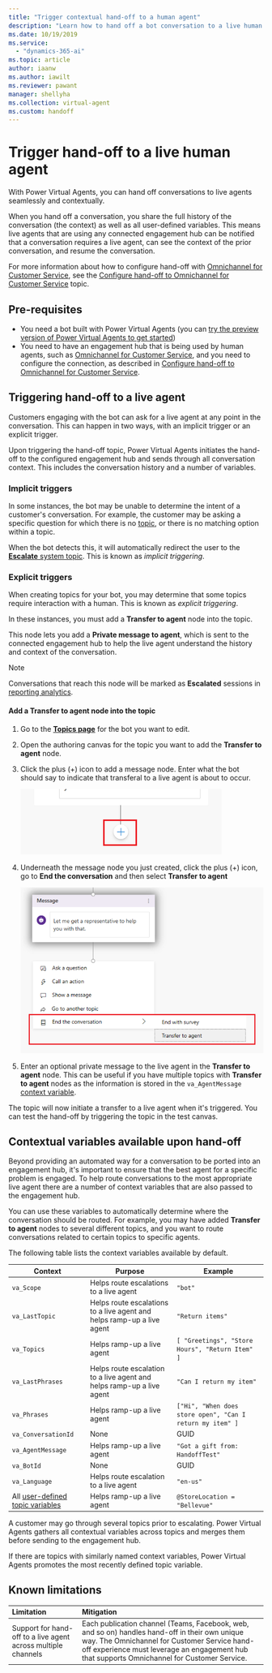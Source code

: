 ```yaml
---
title: "Trigger contextual hand-off to a human agent"
description: "Learn how to hand off a bot conversation to a live human agent, complete with context and conversation history."
ms.date: 10/19/2019
ms.service:
  - "dynamics-365-ai"
ms.topic: article
author: iaanw  
ms.author: iawilt
ms.reviewer: pawant
manager: shellyha
ms.collection: virtual-agent
ms.custom: handoff
---
```


# Trigger hand-off to a live human agent
With Power Virtual Agents, you can hand off conversations to live agents seamlessly and contextually.

When you hand off a conversation, you share the full history of the conversation (the context) as well as all user-defined variables. This means live agents that are using any connected engagement hub can be notified that a conversation requires a live agent, can see the context of the prior conversation, and resume the conversation.

For more information about how to configure hand-off with [Omnichannel for Customer Service](https://docs.microsoft.com/dynamics365/omnichannel/omnichannel-customer-service-guide), see the [Configure hand-off to Omnichannel for Customer Service](configuration-hand-off-omnichannel.md) topic.


## Pre-requisites

- You need a bot built with Power Virtual Agents (you can [try the preview version of Power Virtual Agents to get started](https://aka.ms/TryPVA))
- You need to have an engagement hub that is being used by human agents, such as [Omnichannel for Customer Service](https://docs.microsoft.com/dynamics365/omnichannel/introduction-omnichannel), and you need to configure the connection, as described in [Configure hand-off to Omnichannel for Customer Service](configuration-hand-off-omnichannel.md).

## Triggering hand-off to a live agent
Customers engaging with the bot can ask for a live agent at any point in the conversation. This can happen in two ways, with an implicit trigger or an explicit trigger.

Upon triggering the hand-off topic, Power Virtual Agents initiates the hand-off to the configured engagement hub and sends through all conversation context. This includes the conversation history and a number of variables.

### Implicit triggers
In some instances, the bot may be unable to determine the intent of a customer's conversation. For example, the customer may be asking a specific question for which there is no [topic](getting-started-create-topics.md), or there is no matching option within a topic. 

When the bot detects this, it will automatically redirect the user to the [**Escalate** system topic](how-to-templates.md). This is known as *implicit triggering*.

### Explicit triggers
When creating topics for your bot, you may determine that some topics require interaction with a human. This is known as *explicit triggering*. 

In these instances, you must add a **Transfer to agent** node into the topic.

This node lets you add a **Private message to agent**, which is sent to the connected engagement hub to help the live agent understand the history and context of the conversation.

>[!NOTE]
>Conversations that reach this node will be marked as **Escalated** sessions in [reporting analytics](getting-started-analytics.md).


#### Add a **Transfer to agent** node into the topic

1. Go to the [**Topics page**](getting-started-create-topics.md) for the bot you want to edit.

1. Open the authoring canvas for the topic you want to add the **Transfer to agent** node.

1. Click the plus (+) icon to add a message node. Enter what the bot should say to indicate that transferal to a live agent is about to occur.

    ![Screenshot of adding a node](media/handoff-add-node.png)

1. Underneath the message node you just created, click the plus (+) icon, go to **End the conversation** and then select **Transfer to agent**

    ![Screenshot of adding the node](media/handoff-add-transfer-node.png)

1. Enter an optional private message to the live agent in the **Transfer to agent** node. This can be useful if you have multiple topics with **Transfer to agent** nodes as the information is stored in the `va_AgentMessage` [context variable](#contextual-variables-available-upon-hand-off).

The topic will now initiate a transfer to a live agent when it's triggered. You can test the hand-off by triggering the topic in the test canvas.


## Contextual variables available upon hand-off
Beyond providing an automated way for a conversation to be ported into an engagement hub, it's important to ensure that the best agent for a specific problem is engaged. To help route conversations to the most appropriate live agent there are a number of context variables that are also passed to the engagement hub. 

You can use these variables to automatically determine where the conversation should be routed. For example, you may  have added **Transfer to agent** nodes to several different topics, and you want to route conversations related to certain topics to specific agents. 

The following table lists the context variables available by default.

| Context | Purpose | Example |
| ------- | ------- | ------- |
| `va_Scope` | Helps route escalations to a live agent | `"bot"` |
| `va_LastTopic` | Helps route escalations to a live agent and helps ramp-up a live agent | `"Return items"` |
| `va_Topics` | Helps ramp-up a live agent | `[ "Greetings", "Store Hours", "Return Item" ]` |
| `va_LastPhrases` | Helps route escalation to a live agent and helps ramp-up a live agent | `"Can I return my item"` |
| `va_Phrases` | Helps ramp-up a live agent | `["Hi", "When does store open", "Can I return my item" ] ` |
| `va_ConversationId` | None | GUID |
| `va_AgentMessage` | Helps ramp-up a live agent | `"Got a gift from: HandoffTest"` |
| `va_BotId` | None | GUID |
| `va_Language` | Helps route escalation to a live agent | `"en-us"` |
| All [user-defined topic variables](how-to-variables.md) | Helps ramp-up a live agent | `@StoreLocation = "Bellevue"` |

A customer may go through several topics prior to escalating. Power Virtual Agents gathers all contextual variables across topics and merges them before sending to the engagement hub. 

If there are topics with similarly named context variables, Power Virtual Agents promotes the most recently defined topic variable.

## Known limitations
| Limitation | Mitigation |
| :--------- | :--------- |
| Support for hand-off to a live agent across multiple channels | Each publication channel (Teams, Facebook, web, and so on) handles hand-off in their own unique way. The Omnichannel for Customer Service hand-off experience must leverage an engagement hub that supports Omnichannel for Customer Service. |

